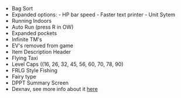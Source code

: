 - Bag Sort
- Expanded options:
        - HP bar speed
        - Faster text printer
        - Unit Sytem
- Running Indoors
- Auto Run (press R in OW)
- Expanded pockets
- Infinite TM's
- EV's removed from game
- Item Description Header
- Flying Taxi
- Level Caps ((16, 26, 32, 45, 56, 60, 70, 78, 90)
- FRLG Style Fishing
- Fairy type
- DPPT Summary Screen
- Dexnav, see more info about it [here](https://bulbapedia.bulbagarden.net/wiki/DexNav)
